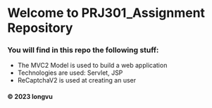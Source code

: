 # Welcome to PRJ301_Assignment Repository
### You will find in this repo the following stuff:
* The MVC2 Model is used to build a web application
* Technologies are used: Servlet, JSP 
* ReCaptchaV2 is used at creating an user

#### © 2023 longvu